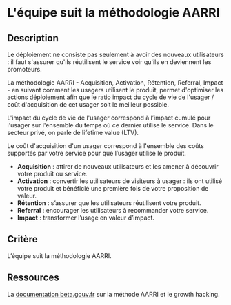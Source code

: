 # L'équipe suit la méthodologie AARRI

## Description

Le déploiement ne consiste pas seulement à avoir des nouveaux utilisateurs : il
faut s'assurer qu'ils réutilisent le service voir qu'ils en deviennent les
promoteurs. 

La méthodologie AARRI - Acquisition, Activation, Rétention, Referral, Impact -
en suivant comment les usagers utilisent le produit, permet d'optimiser les
actions déploiement afin que le ratio impact du cycle de vie de l'usager /
coût d'acquisition de cet usager soit le meilleur possible.

L'impact du cycle de vie de l'usager correspond à l’impact cumulé pour
l'usager sur l'ensemble du temps où ce dernier utilise le service. Dans
le secteur privé, on parle de lifetime value (LTV).

Le coût d'acquisition d'un usager correspond à l'ensemble des coûts supportés
par votre service pour que l’usager utilise le produit.

- **Acquisition** : attirer de nouveaux utilisateurs et les amener à découvrir
votre produit ou service.
- **Activation** : convertir les utilisateurs de visiteurs à usager : ils ont
utilisé votre produit et bénéficié une première fois de votre proposition de
valeur.
- **Rétention** :  s’assurer que les utilisateurs réutilisent votre produit.
- **Referral** : encourager les utilisateurs à recommander votre service.
- **Impact** : transformer l’usage en valeur d’impact.

## Critère

L’équipe suit la méthodologie AARRI.

## Ressources

La [documentation beta.gouv.fr](https://doc.incubateur.net/communaute/solliciter-et-contribuer-a-la-communaute/je-sollicite-de-laide-transverse/growth-hacking-acquisition#offre-de-service) sur la méthode AARRI et le growth hacking.
